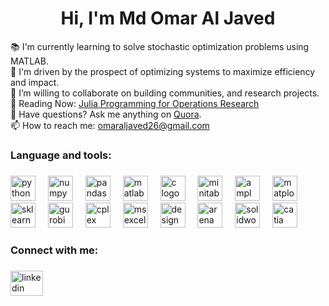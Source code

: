 <h1 align="center">Hi, I'm Md Omar Al Javed</h1>


<p align="left">
  📚 I'm currently learning to solve stochastic optimization problems using MATLAB.<br>
  🎯 I'm driven by the prospect of optimizing systems to maximize efficiency and impact.<br>
  👯 I’m willing to collaborate on building communities, and research projects.<br>
  📖 Reading Now: <a href="https://www.softcover.io/read/7b8eb7d0/juliabook2/">Julia Programming for Operations Research</a><br>
  💬 Have questions? Ask me anything on <a href="https://www.quora.com/profile/Omar-Al-Javed">Quora</a>.<br>
  📫 How to reach me: <a href="mailto:omaraljaved26@gmail.com">omaraljaved26@gmail.com</a>
</p>



###

<h3 align="left">Language and tools:</h3>

###

<div align="left">
  <img src="YOUR_HOSTED_URL/python-logo.png" height="40" alt="python logo" />
  <img width="12" />
  <img src="YOUR_HOSTED_URL/numpy-logo.png" height="40" alt="numpy logo" />
  <img width="12" />
  <img src="YOUR_HOSTED_URL/pandas-logo.png" height="40" alt="pandas logo" />
  <img width="12" />
  <img src="YOUR_HOSTED_URL/matlab-logo.png" height="40" alt="matlab logo" />
  <img width="12" />
  <img src="YOUR_HOSTED_URL/c-logo.png" height="40" alt="c logo" />
  <img width="12" />
  <img src="YOUR_HOSTED_URL/minitab-logo.png" height="40" alt="minitab logo" />
  <img width="12" />
  <img src="YOUR_HOSTED_URL/ampl-logo.png" height="40" alt="ampl logo" />
  <img width="12" />
  <img src="YOUR_HOSTED_URL/matplotlib-logo.png" height="40" alt="matplotlib logo" />
  <img width="12" />
  <img src="YOUR_HOSTED_URL/sklearn-logo.png" height="40" alt="sklearn logo" />
  <img width="12" />
  <img src="YOUR_HOSTED_URL/gurobi-logo.png" height="40" alt="gurobi logo" />
  <img width="12" />
  <img src="YOUR_HOSTED_URL/cplex-logo.png" height="40" alt="cplex logo" />
  <img width="12" />
  <img src="YOUR_HOSTED_URL/excel-logo.png" height="40" alt="ms excel logo" />
  <img width="12" />
  <img src="YOUR_HOSTED_URL/design-expert-logo.png" height="40" alt="design expert logo" />
  <img width="12" />
  <img src="YOUR_HOSTED_URL/arena-logo.png" height="40" alt="arena logo" />
  <img width="12" />
  <img src="YOUR_HOSTED_URL/solidworks-logo.png" height="40" alt="solidworks logo" />
  <img width="12" />
  <img src="YOUR_HOSTED_URL/catia-logo.png" height="40" alt="catia logo" />
</div>



<h3 align="left">Connect with me:</h3>

###

<div align="left">
  <a href="https://www.linkedin.com/in/omar-al-javed/">
    <img src="https://raw.githubusercontent.com/maurodesouza/profile-readme-generator/master/src/assets/icons/social/linkedin/default.svg" width="52" height="40" alt="linkedin logo" />
  </a>
</div>


###
